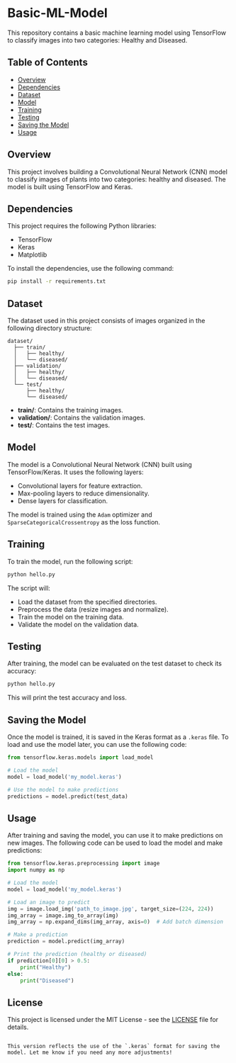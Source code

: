 # Basic-ML-Model

This repository contains a basic machine learning model using TensorFlow to classify images into two categories: Healthy and Diseased.

## Table of Contents
- [Overview](#overview)
- [Dependencies](#dependencies)
- [Dataset](#dataset)
- [Model](#model)
- [Training](#training)
- [Testing](#testing)
- [Saving the Model](#saving-the-model)
- [Usage](#usage)

## Overview

This project involves building a Convolutional Neural Network (CNN) model to classify images of plants into two categories: healthy and diseased. The model is built using TensorFlow and Keras.

## Dependencies

This project requires the following Python libraries:
- TensorFlow
- Keras
- Matplotlib

To install the dependencies, use the following command:

```bash
pip install -r requirements.txt
```

## Dataset

The dataset used in this project consists of images organized in the following directory structure:

```
dataset/
  ├── train/
  │   ├── healthy/
  │   └── diseased/
  ├── validation/
  │   ├── healthy/
  │   └── diseased/
  └── test/
      ├── healthy/
      └── diseased/
```

- **train/**: Contains the training images.
- **validation/**: Contains the validation images.
- **test/**: Contains the test images.

## Model

The model is a Convolutional Neural Network (CNN) built using TensorFlow/Keras. It uses the following layers:
- Convolutional layers for feature extraction.
- Max-pooling layers to reduce dimensionality.
- Dense layers for classification.

The model is trained using the `Adam` optimizer and `SparseCategoricalCrossentropy` as the loss function.

## Training

To train the model, run the following script:

```bash
python hello.py
```

The script will:
- Load the dataset from the specified directories.
- Preprocess the data (resize images and normalize).
- Train the model on the training data.
- Validate the model on the validation data.

## Testing

After training, the model can be evaluated on the test dataset to check its accuracy:

```bash
python hello.py
```

This will print the test accuracy and loss.

## Saving the Model

Once the model is trained, it is saved in the Keras format as a `.keras` file. To load and use the model later, you can use the following code:

```python
from tensorflow.keras.models import load_model

# Load the model
model = load_model('my_model.keras')

# Use the model to make predictions
predictions = model.predict(test_data)
```

## Usage

After training and saving the model, you can use it to make predictions on new images. The following code can be used to load the model and make predictions:

```python
from tensorflow.keras.preprocessing import image
import numpy as np

# Load the model
model = load_model('my_model.keras')

# Load an image to predict
img = image.load_img('path_to_image.jpg', target_size=(224, 224))
img_array = image.img_to_array(img)
img_array = np.expand_dims(img_array, axis=0)  # Add batch dimension

# Make a prediction
prediction = model.predict(img_array)

# Print the prediction (healthy or diseased)
if prediction[0][0] > 0.5:
    print("Healthy")
else:
    print("Diseased")
```

## License

This project is licensed under the MIT License - see the [LICENSE](LICENSE) file for details.
```

This version reflects the use of the `.keras` format for saving the model. Let me know if you need any more adjustments!
